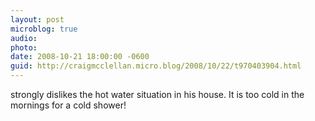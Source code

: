 ```yaml
---
layout: post
microblog: true
audio: 
photo: 
date: 2008-10-21 18:00:00 -0600
guid: http://craigmcclellan.micro.blog/2008/10/22/t970403904.html
---
```

strongly dislikes the hot water situation in his house.  It is too cold in the mornings for a cold shower!
